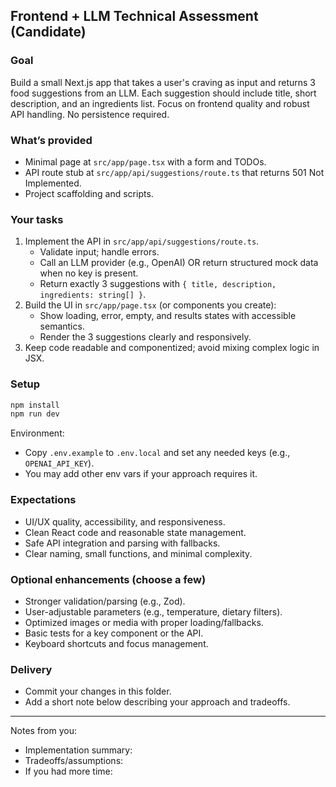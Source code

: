 ## Frontend + LLM Technical Assessment (Candidate)

### Goal
Build a small Next.js app that takes a user's craving as input and returns 3 food suggestions from an LLM. Each suggestion should include title, short description, and an ingredients list. Focus on frontend quality and robust API handling. No persistence required.

### What’s provided
- Minimal page at `src/app/page.tsx` with a form and TODOs.
- API route stub at `src/app/api/suggestions/route.ts` that returns 501 Not Implemented.
- Project scaffolding and scripts.

### Your tasks
1) Implement the API in `src/app/api/suggestions/route.ts`.
   - Validate input; handle errors.
   - Call an LLM provider (e.g., OpenAI) OR return structured mock data when no key is present.
   - Return exactly 3 suggestions with `{ title, description, ingredients: string[] }`.
2) Build the UI in `src/app/page.tsx` (or components you create):
   - Show loading, error, empty, and results states with accessible semantics.
   - Render the 3 suggestions clearly and responsively.
3) Keep code readable and componentized; avoid mixing complex logic in JSX.

### Setup
```bash
npm install
npm run dev
```

Environment:
- Copy `.env.example` to `.env.local` and set any needed keys (e.g., `OPENAI_API_KEY`).
- You may add other env vars if your approach requires it.

### Expectations
- UI/UX quality, accessibility, and responsiveness.
- Clean React code and reasonable state management.
- Safe API integration and parsing with fallbacks.
- Clear naming, small functions, and minimal complexity.

### Optional enhancements (choose a few)
- Stronger validation/parsing (e.g., Zod).
- User-adjustable parameters (e.g., temperature, dietary filters).
- Optimized images or media with proper loading/fallbacks.
- Basic tests for a key component or the API.
- Keyboard shortcuts and focus management.

### Delivery
- Commit your changes in this folder.
- Add a short note below describing your approach and tradeoffs.

---

Notes from you:

- Implementation summary:
- Tradeoffs/assumptions:
- If you had more time:
